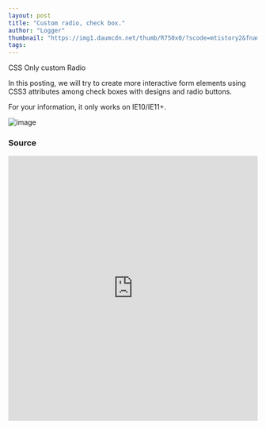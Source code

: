 ```yaml
---
layout: post
title: "Custom radio, check box."
author: "Logger"
thumbnail: "https://img1.daumcdn.net/thumb/R750x0/?scode=mtistory2&fname=https%3A%2F%2Ft1.daumcdn.net%2Fcfile%2Ftistory%2F272BDB3B576886CA25"
tags: 
---
```



CSS Only custom Radio

In this posting, we will try to create more interactive form elements using CSS3 attributes among check boxes with designs and radio buttons.

For your information, it only works on IE10/IE11+.

![image](https://t1.daumcdn.net/cfile/tistory/272BDB3B576886CA25)

### Source

<iframe allowfullscreen="true" allowpaymentrequest="true" allowtransparency="true" class="cp_embed_iframe " frameborder="0" height="534" width="100%" name="cp_embed_1" scrolling="no" src="https://codepen.io/jaehee/embed/vKXMao?height=534&amp;theme-id=19458&amp;slug-hash=vKXMao&amp;default-tab=result&amp;user=jaehee&amp;embed-version=2&amp;name=cp_embed_1" style="width: 100%; overflow:hidden; display:block;" title="CodePen Embed" loading="lazy" id="cp_embed_vKXMao"></iframe>